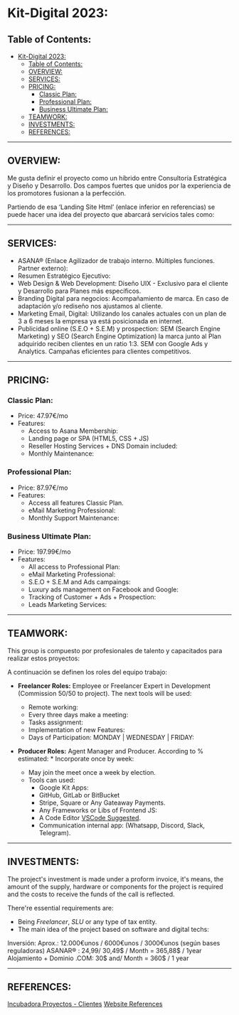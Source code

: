 # Kit-Digital 2023:

## Table of Contents:

- [Kit-Digital 2023:](#kit-digital-2023)
  - [Table of Contents:](#table-of-contents)
  - [OVERVIEW:](#overview)
  - [SERVICES:](#services)
  - [PRICING:](#pricing)
    - [Classic Plan:](#classic-plan)
    - [Professional Plan:](#professional-plan)
    - [Business Ultimate Plan:](#business-ultimate-plan)
  - [TEAMWORK:](#teamwork)
  - [INVESTMENTS:](#investments)
  - [REFERENCES:](#references)

---

## OVERVIEW:

Me gusta definir el proyecto como un híbrido entre Consultoría Estratégica y Diseño y Desarrollo. Dos campos fuertes que unidos por la experiencia de los promotores fusionan a la perfección.

Partiendo de esa ‘Landing Site Html’ (enlace inferior en referencias) se puede hacer una idea del proyecto que abarcará servicios tales como:

---

## SERVICES:

-   ASANA® (Enlace Agilízador de trabajo interno. Múltiples funciones. Partner externo):
-   Resumen Estratégico Ejecutivo:
-   Web Design & Web Development: Diseño UIX - Exclusivo para el cliente y Desarrollo para Planes más específicos.
-   Branding Digital para negocios: Acompañamiento de marca. En caso de adaptación y/o rediseño nos ajustamos al cliente.
-   Marketing Email, Digital: Utilizando los canales actuales con un plan de 3 a 6 meses la empresa ya está posicionada en internet.
-   Publicidad online (S.E.O + S.E.M) y prospection: SEM (Search Engine Marketing) y SEO (Search Engine Optimization) la marca junto al Plan adquirido reciben clientes en un ratio 1:3. SEM con Google Ads y Analytics. Campañas eficientes para clientes competitivos.

---

## PRICING:

### Classic Plan:

-   Price: 47.97€/mo
-   Features:
    -   Access to Asana Membership:
    -   Landing page or SPA (HTML5, CSS + JS)
    -   Reseller Hosting Services + DNS Domain included:
    -   Monthly Maintenance:

### Professional Plan:

-   Price: 87.97€/mo
-   Features:
    -   Access all features Classic Plan.
    -   eMail Marketing Professional:
    -   Monthly Support Maintenance:

### Business Ultimate Plan:

-   Price: 197.99€/mo
-   Features:
    -   All access to Professional Plan:
    -   eMail Marketing Professional:
    -   S.E.O + S.E.M and Ads campaings:
    -   Luxury ads management on Facebook and Google:
    -   Tracking of Customer + Ads + Prospection:
    -   Leads Marketing Services:

---

## TEAMWORK:

This group is compuesto por profesionales de talento y capacitados para realizar estos proyectos:

A continuación se definen los roles del equipo trabajo:

-   **Freelancer Roles:**
    Employee or Freelancer Expert in Development (Commission 50/50 to project). The next tools will be used:

    -   Remote working:
    -   Every three days make a meeting:
    -   Tasks assignment:
    -   Implementation of new Features:
    -   Days of Participation: MONDAY | WEDNESDAY | FRIDAY:

-   **Producer Roles:**
    Agent Manager and Producer. According to % estimated: \* Incorporate once by week:
    -   May join the meet once a week by election.
    -   Tools can used:
        -   Google Kit Apps:
        -   GitHub, GitLab or BitBucket
        -   Stripe, Square or Any Gateaway Payments.
        -   Any Frameworks or Libs of Frontend JS:
        -   A Code Editor [VSCode Suggested](https://code.visualstudio.com/).
        -   Communication internal app: (Whatsapp, Discord, Slack, Telegram).

---

## INVESTMENTS:

The project's investment is made under a proform invoice, it's means, the amount of the supply, hardware or components for the project is required and the costs to receive the funds of the call is reflected.

There're essential requirements are:

-   Being _Freelancer_, _SLU_ or any type of tax entity.
-   The main idea of the project based on software and digital techs:

Inversión: Aprox.: 12.000€unos / 6000€unos / 3000€unos (según bases reguladoras)
ASANAR® : 24,99/ 30,49$ / Month = 365,88$ / 1year
Alojamiento + Dominio .COM: 30$ and/ Month = 360$ / 1 year

---

## REFERENCES:

[Incubadora Proyectos - Clientes](https://acelerapyme.com)
[Website References](http://dev.pedrogarcia.gq/zoric/index-1.html)

